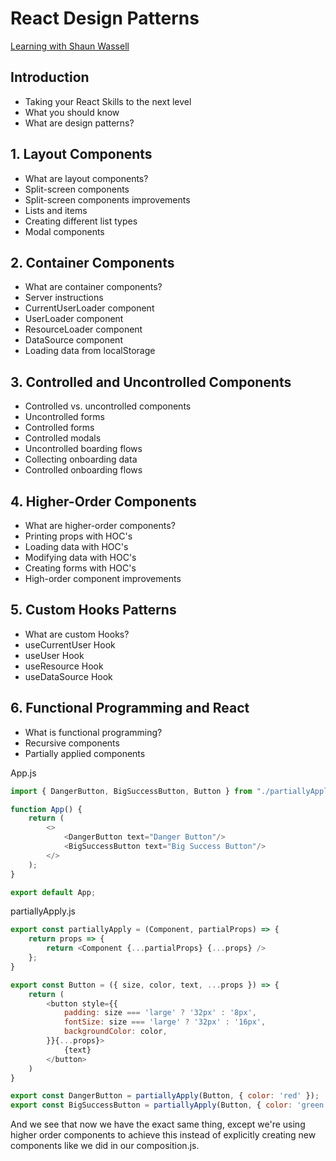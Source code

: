 # React Design Patterns
[Learning with Shaun Wassell](https://www.linkedin.com/learning/react-design-patterns/take-your-react-skills-to-the-next-level?contextUrn=urn%3Ali%3AlyndaLearningPath%3A5b32b6d5498e4ef39c04c55c&resume=false&u=93921834)

## Introduction
- Taking your React Skills to the next level
- What you should know
- What are design patterns?

## 1. Layout Components
- What are layout components?
- Split-screen components
- Split-screen components improvements
- Lists and items
- Creating different list types
- Modal components

## 2. Container Components
- What are container components?
- Server instructions
- CurrentUserLoader component
- UserLoader component
- ResourceLoader component
- DataSource component
- Loading data from localStorage

## 3. Controlled and Uncontrolled Components
- Controlled vs. uncontrolled components
- Uncontrolled forms
- Controlled forms
- Controlled modals
- Uncontrolled boarding flows
- Collecting onboarding data
- Controlled onboarding flows

## 4. Higher-Order Components
- What are higher-order components?
- Printing props with HOC's
- Loading data with HOC's
- Modifying data with HOC's
- Creating forms with HOC's
- High-order component improvements

## 5. Custom Hooks Patterns
- What are custom Hooks?
- useCurrentUser Hook
- useUser Hook
- useResource Hook
- useDataSource Hook

## 6. Functional Programming and React
- What is functional programming?
- Recursive components
- Partially applied components

App.js
```javascript
import { DangerButton, BigSuccessButton, Button } from "./partiallyApply";

function App() {
	return (
		<>
			<DangerButton text="Danger Button"/>
			<BigSuccessButton text="Big Success Button"/>
		</>
	);
}

export default App;
```

partiallyApply.js
```javascript
export const partiallyApply = (Component, partialProps) => {
    return props => {
        return <Component {...partialProps} {...props} />
    };
}

export const Button = ({ size, color, text, ...props }) => {
    return (
        <button style={{
            padding: size === 'large' ? '32px' : '8px',
            fontSize: size === 'large' ? '32px' : '16px',
            backgroundColor: color,
        }}{...props}>
            {text}
        </button>
    )
}

export const DangerButton = partiallyApply(Button, { color: 'red' });
export const BigSuccessButton = partiallyApply(Button, { color: 'green', size: 'large' });
```

And we see that now we have the exact same thing, except we're using higher order components to achieve this instead of explicitly creating new components like we did in our composition.js.

